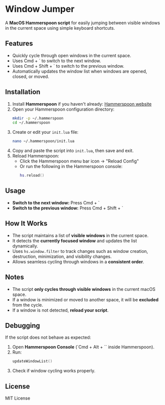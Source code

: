 # Window Jumper

A **MacOS Hammerspoon script** for easily jumping between visible windows in the current space using simple keyboard shortcuts.

## Features
- Quickly cycle through open windows in the current space.
- Uses Cmd + \` to switch to the next window.
- Uses Cmd + Shift + \` to switch to the previous window.
- Automatically updates the window list when windows are opened, closed, or moved.

## Installation
1. Install **Hammerspoon** if you haven't already: [Hammerspoon website](https://www.hammerspoon.org/)
2. Open your Hammerspoon configuration directory:
   ```sh
   mkdir -p ~/.hammerspoon
   cd ~/.hammerspoon
   ```
3. Create or edit your `init.lua` file:
   ```sh
   nano ~/.hammerspoon/init.lua
   ```
4. Copy and paste the script into `init.lua`, then save and exit.
5. Reload Hammerspoon:
   - Click the Hammerspoon menu bar icon → "Reload Config"
   - Or run the following in the Hammerspoon console:
     ```lua
     hs.reload()
     ```

## Usage
- **Switch to the next window:** Press Cmd + \`
- **Switch to the previous window:** Press Cmd + Shift + \`

## How It Works
- The script maintains a list of **visible windows** in the current space.
- It detects the **currently focused window** and updates the list dynamically.
- Uses `hs.window.filter` to track changes such as window creation, destruction, minimization, and visibility changes.
- Allows seamless cycling through windows in a **consistent order**.

## Notes
- The script **only cycles through visible windows** in the current macOS space.
- If a window is minimized or moved to another space, it will be **excluded** from the cycle.
- If a window is not detected, **reload your script**. 

## Debugging
If the script does not behave as expected:
1. Open **Hammerspoon Console** (`Cmd + Alt + \`` inside Hammerspoon).
2. Run:
   ```lua
   updateWindowList()
   ```
3. Check if window cycling works properly.

## License
MIT License

